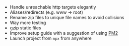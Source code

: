 - Handle unreachable http targets elegantly
- Aliases/redirects (e.g. www -> root)
- Rename zip files to unique file names to avoid collisions
- Way more testing
- gzip static files
- Improve setup guide with a suggestion of using [PM2](https://pm2.io/)
- Launch project from `npx` from anywhere
